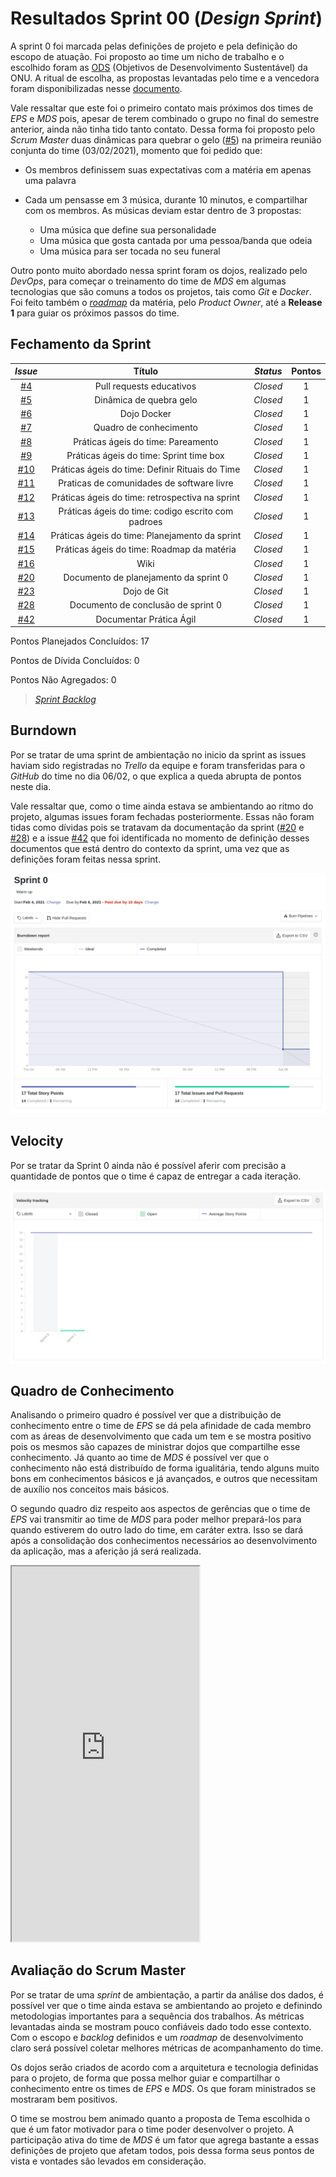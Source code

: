 # Resultados Sprint 00 (*Design Sprint*)

A sprint 0 foi marcada pelas definições de projeto e pela definição do escopo de atuação. Foi proposto ao time um nicho de trabalho e o escolhido foram as [ODS](https://brasil.un.org/pt-br/sdgs) (Objetivos de Desenvolvimento Sustentável) da ONU. A ritual de escolha, as propostas levantadas pelo time e a vencedora foram disponibilizadas nesse [documento](_docs/produto/themes_vote.md).

Vale ressaltar que este foi o primeiro contato mais próximos dos times de *EPS* e *MDS* pois, apesar de terem combinado o grupo no final do semestre anterior, ainda não tinha tido tanto contato. Dessa forma foi proposto pelo *Scrum Master* duas dinâmicas para quebrar o gelo ([#5](https://github.com/fga-eps-mds/EPS-2020-2-G1/issues/5)) na primeira reunião conjunta do time (03/02/2021), momento que foi pedido que:

- Os membros definissem suas expectativas com a matéria em apenas uma palavra

- Cada um pensasse em 3 música, durante 10 minutos, e compartilhar com os membros. As músicas deviam estar dentro de 3 propostas:
  - Uma música que define sua personalidade
  - Uma música que gosta cantada por uma pessoa/banda que odeia
  - Uma música para ser tocada no seu funeral

Outro ponto muito abordado nessa sprint foram os dojos, realizado pelo *DevOps*, para começar o treinamento do time de *MDS* em algumas tecnologias que são comuns a todos os projetos, tais como *Git* e *Docker*. Foi feito também o [*roadmap*](https://docs.google.com/spreadsheets/d/1mUBDM7covg2bMSA_dbjxosfBFmCLuXOJutKxEjRi-eo/edit#gid=0) da matéria, pelo *Product Owner*, até a **Release 1** para guiar os próximos passos do time.
## Fechamento da Sprint

| *Issue* | Título | *Status* | Pontos |
| :-----: | :----: | :------: | :----: |
| [#4](https://github.com/fga-eps-mds/EPS-2020-2-G1/issues/4) | Pull requests educativos | *Closed* | 1 |
| [#5](https://github.com/fga-eps-mds/EPS-2020-2-G1/issues/5) | Dinâmica de quebra gelo | *Closed* | 1 |
| [#6](https://github.com/fga-eps-mds/EPS-2020-2-G1/issues/6) | Dojo Docker | *Closed* | 1 |
| [#7](https://github.com/fga-eps-mds/EPS-2020-2-G1/issues/7) | Quadro de conhecimento | *Closed* | 1 |
| [#8](https://github.com/fga-eps-mds/EPS-2020-2-G1/issues/8) | Práticas ágeis do time: Pareamento | *Closed* | 1 |
| [#9](https://github.com/fga-eps-mds/EPS-2020-2-G1/issues/9) | Práticas ágeis do time: Sprint time box | *Closed* | 1 |
| [#10](https://github.com/fga-eps-mds/EPS-2020-2-G1/issues/10) | Práticas ágeis do time: Definir Rituais do Time | *Closed* | 1 |
| [#11](https://github.com/fga-eps-mds/EPS-2020-2-G1/issues/11) | Praticas de comunidades de software livre | *Closed* | 1 |
| [#12](https://github.com/fga-eps-mds/EPS-2020-2-G1/issues/12) | Práticas ágeis do time: retrospectiva na sprint  | *Closed* | 1 |
| [#13](https://github.com/fga-eps-mds/EPS-2020-2-G1/issues/13) | Práticas ágeis do time: codigo escrito com padroes | *Closed* | 1 |
| [#14](https://github.com/fga-eps-mds/EPS-2020-2-G1/issues/14) | Práticas ágeis do time: Planejamento da sprint | *Closed* | 1 |
| [#15](https://github.com/fga-eps-mds/EPS-2020-2-G1/issues/15) | Práticas ágeis do time: Roadmap da matéria | *Closed* | 1 |
| [#16](https://github.com/fga-eps-mds/EPS-2020-2-G1/issues/16) | Wiki  | *Closed* | 1 |
| [#20](https://github.com/fga-eps-mds/EPS-2020-2-G1/issues/20) | Documento de planejamento da sprint 0  | *Closed* | 1 |
| [#23](https://github.com/fga-eps-mds/EPS-2020-2-G1/issues/23) | Dojo de Git  | *Closed* | 1 |
| [#28](https://github.com/fga-eps-mds/EPS-2020-2-G1/issues/28) | Documento de conclusão de sprint 0 | *Closed* | 1 |
| [#42](https://github.com/fga-eps-mds/EPS-2020-2-G1/issues/42) | Documentar Prática Ágil  | *Closed* | 1 |

Pontos Planejados Concluídos: 17

Pontos de Dívida Concluídos:  0

Pontos Não Agregados: 0

> [_Sprint_ _Backlog_](https://github.com/fga-eps-mds/EPS-2020-2-G1/milestone/1?closed=1)

## Burndown

Por se tratar de uma sprint de ambientação no inicio da sprint as issues haviam sido registradas no *Trello* da equipe e foram transferidas para o *GitHub* do time no dia 06/02, o que explica a queda abrupta de pontos neste dia.

Vale ressaltar que, como o time ainda estava se ambientando ao ritmo do projeto, algumas issues foram fechadas posteriormente. Essas não foram tidas como dívidas pois se tratavam da documentação da sprint ([#20](https://github.com/fga-eps-mds/EPS-2020-2-G1/issues/20) e [#28](https://github.com/fga-eps-mds/EPS-2020-2-G1/issues/28)) e a issue [#42](https://github.com/fga-eps-mds/EPS-2020-2-G1/issues/42) que foi identificada no momento de definição desses documentos que está dentro do contexto da sprint, uma vez que as definições foram feitas nessa sprint.

![grafico](../../../assets/img/sprint0/burndown.png)

## Velocity

Por se tratar da Sprint 0 ainda não é possível aferir com precisão a quantidade de pontos que o time é capaz de entregar a cada iteração.

![grafico](../../../assets/img/sprint0/velocity.png)

## Quadro de Conhecimento

Analisando o primeiro quadro é possível ver que a distribuição de conhecimento entre o time de *EPS* se dá pela afinidade de cada membro com as áreas de desenvolvimento que cada um tem e se mostra positivo pois os mesmos são capazes de ministrar dojos que compartilhe esse conhecimento. Já quanto ao time de *MDS* é possível ver que o conhecimento não está distribuído de forma igualitária, tendo alguns muito bons em conhecimentos básicos e já avançados, e outros que necessitam de auxílio nos conceitos mais básicos.

O segundo quadro diz respeito aos aspectos de gerências que o time de *EPS* vai transmitir ao time de *MDS* para poder melhor prepará-los para quando estiverem do outro lado do time, em caráter extra. Isso se dará após a consolidação dos conhecimentos necessários ao desenvolvimento da aplicação, mas a aferição já será realizada.

<iframe src="https://docs.google.com/spreadsheets/d/e/2PACX-1vQt9zLphgqw_af_Kz6vaOhzGt4M4xnPEfbVTrtfh-CvbbsX1HziKhaXO5_nenI8iGToZQJNdfrqNvoJ/pubhtml?gid=1585311913&amp;single=true&amp;widget=true&amp;headers=false" height="600"></iframe>

## Avaliação do Scrum Master

Por se tratar de uma *sprint* de ambientação, a partir da análise dos dados, é possível ver que o time ainda estava se ambientando ao projeto e definindo metodologias importantes para a sequência dos trabalhos. As métricas levantadas ainda se mostram pouco confiáveis dado todo esse contexto. Com o escopo e *backlog* definidos e um *roadmap* de desenvolvimento claro será possível coletar melhores métricas de acompanhamento do time.

Os dojos serão criados de acordo com a arquitetura e tecnologia definidas para o projeto, de forma que possa melhor guiar e compartilhar o conhecimento entre os times de *EPS* e *MDS*. Os que foram ministrados se mostraram bem positivos.

O time se mostrou bem animado quanto a proposta de Tema escolhida o que é um fator motivador para o time poder desenvolver o projeto. A participação ativa do time de *MDS* é um fator que agrega bastante a essas definições de projeto que afetam todos, pois dessa forma seus pontos de vista e vontades são levados em consideração.